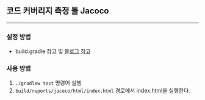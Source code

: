 ## 코드 커버리지 측정 툴 Jacoco

---

### 설정 방법
- build.gradle 참고 및 [블로그 참고](https://bottom-to-top.tistory.com/36)

### 사용 방법
1. `./gradlew test` 명령어 실행
2. `build/reports/jacoco/html/index.html` 경로에서 index.html을 실행한다.